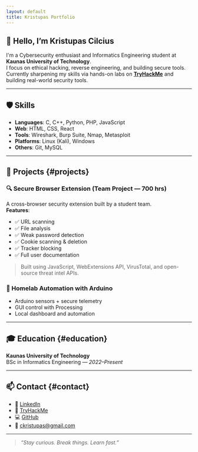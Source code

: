 ```yaml
---
layout: default
title: Kristupas Portfolio
---
```


<h2 id="about">👋 Hello, I’m Kristupas Cilcius</h2>

I'm a Cybersecurity enthusiast and Informatics Engineering student at **Kaunas University of Technology**.  
I focus on ethical hacking, reverse engineering, and building secure tools.  
Currently sharpening my skills via hands-on labs on **[TryHackMe](https://tryhackme.com/)** and building real-world security tools.

---

<h2 id="skills">🛡️ Skills</h2>

- **Languages**: C, C++, Python, PHP, JavaScript  
- **Web**: HTML, CSS, React  
- **Tools**: Wireshark, Burp Suite, Nmap, Metasploit  
- **Platforms**: Linux (Kali), Windows  
- **Others**: Git, MySQL  

---

## 🧪 Projects {#projects}

### 🔍 Secure Browser Extension (Team Project — 700 hrs)

A cross-browser security extension built by a student team.  
**Features**:
- ✅ URL scanning
- ✅ File analysis
- ✅ Weak password detection
- ✅ Cookie scanning & deletion
- ✅ Tracker blocking
- ✅ Full user documentation

> Built using JavaScript, WebExtensions API, VirusTotal, and open-source threat intel APIs.

### 🧠 Homelab Automation with Arduino

- Arduino sensors + secure telemetry  
- GUI control with Processing  
- Local dashboard and automation

---

## 🎓 Education {#education}

**Kaunas University of Technology**  
BSc in Informatics Engineering — *2022–Present*

---

## 📫 Contact {#contact}

- 🔗 [LinkedIn](https://www.linkedin.com/in/kristupas-cilcius-052b27252/)  
- 🧠 [TryHackMe](https://tryhackme.com/)  
- 💻 [GitHub](https://github.com/Kristupelis)  
- 📧 [ckristupas@gmail.com](mailto:ckristupas@gmail.com)

---

> *“Stay curious. Break things. Learn fast.”*
